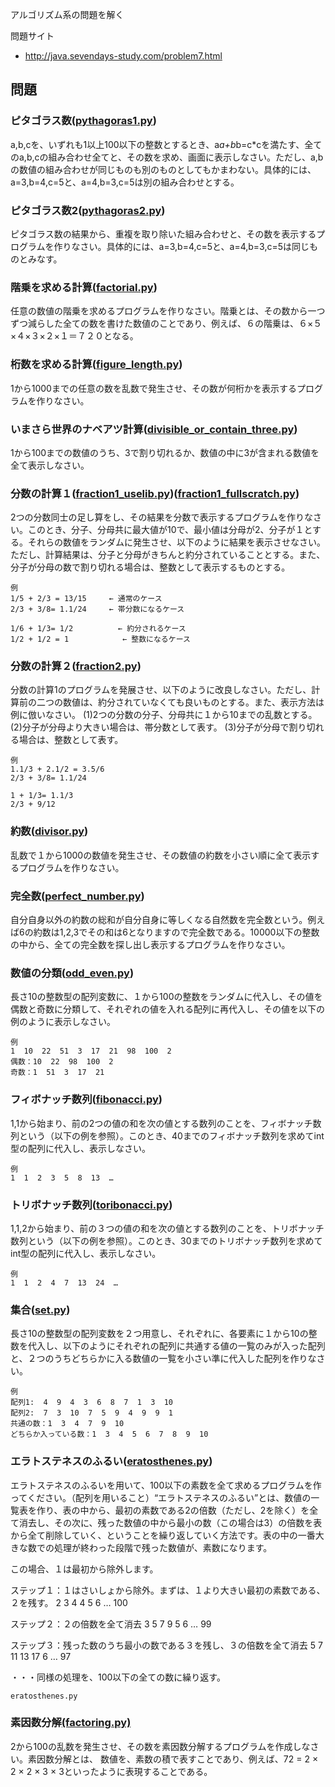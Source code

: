 アルゴリズム系の問題を解く

問題サイト
- http://java.sevendays-study.com/problem7.html

## 問題

### ピタゴラス数([pythagoras1.py](https://github.com/jagio0129/algorithm/blob/master/pythagoras1.py))
a,b,cを、いずれも1以上100以下の整数とするとき、a*a+b*b=c*cを満たす、全てのa,b,cの組み合わせ全てと、その数を求め、画面に表示しなさい。ただし、a,bの数値の組み合わせが同じものも別のものとしてもかまわない。具体的には、a=3,b=4,c=5と、a=4,b=3,c=5は別の組み合わせとする。

### ピタゴラス数2([pythagoras2.py](https://github.com/jagio0129/algorithm/blob/master/pythagoras2.py))
ピタゴラス数の結果から、重複を取り除いた組み合わせと、その数を表示するプログラムを作りなさい。具体的には、a=3,b=4,c=5と、a=4,b=3,c=5は同じものとみなす。


### 階乗を求める計算([factorial.py](https://github.com/jagio0129/algorithm/blob/master/factorial.py))
任意の数値の階乗を求めるプログラムを作りなさい。階乗とは、その数から一つずつ減らした全ての数を書けた数値のことであり、例えば、６の階乗は、６×５×４×３×２×１＝７２０となる。

### 桁数を求める計算([figure_length.py](https://github.com/jagio0129/algorithm/blob/master/figure_length.py))
1から1000までの任意の数を乱数で発生させ、その数が何桁かを表示するプログラムを作りなさい。

### いまさら世界のナベアツ計算([divisible_or_contain_three.py](https://github.com/jagio0129/algorithm/blob/master/divisible_or_contain_three.py))
1から100までの数値のうち、3で割り切れるか、数値の中に3が含まれる数値を全て表示しなさい。


### 分数の計算１([fraction1_uselib.py](https://github.com/jagio0129/algorithm/blob/master/fraction1_uselib.py))([fraction1_fullscratch.py](https://github.com/jagio0129/algorithm/blob/master/fraction1_fullscratch.py))
2つの分数同士の足し算をし、その結果を分数で表示するプログラムを作りなさい。このとき、分子、分母共に最大値が10で、最小値は分母が2、分子が１とする。それらの数値をランダムに発生させ、以下のように結果を表示させなさい。ただし、計算結果は、分子と分母がきちんと約分されていることとする。また、分子が分母の数で割り切れる場合は、整数として表示するものとする。

```
例
1/5 + 2/3 = 13/15     ← 通常のケース
2/3 + 3/8= 1.1/24     ← 帯分数になるケース

1/6 + 1/3= 1/2          ← 約分されるケース
1/2 + 1/2 = 1            ← 整数になるケース
```

### 分数の計算２([fraction2.py](https://github.com/jagio0129/algorithm/blob/master/fraction2.py))
分数の計算1のプログラムを発展させ、以下のように改良しなさい。ただし、計算前の二つの数値は、約分されていなくても良いものとする。また、表示方法は例に倣いなさい。
(1)2つの分数の分子、分母共に１から10までの乱数とする。
(2)分子が分母より大きい場合は、帯分数として表す。
(3)分子が分母で割り切れる場合は、整数として表す。

```
例
1.1/3 + 2.1/2 = 3.5/6
2/3 + 3/8= 1.1/24

1 + 1/3= 1.1/3
2/3 + 9/12
```


### 約数([divisor.py](https://github.com/jagio0129/algorithm/blob/master/divisor.py))
乱数で１から1000の数値を発生させ、その数値の約数を小さい順に全て表示するプログラムを作りなさい。


### 完全数([perfect_number.py](https://github.com/jagio0129/algorithm/blob/master/perfect_number.py))
自分自身以外の約数の総和が自分自身に等しくなる自然数を完全数という。例えば6の約数は1,2,3でその和は6となりますので完全数である。10000以下の整数の中から、全ての完全数を探し出し表示するプログラムを作りなさい。


### 数値の分類([odd_even.py](https://github.com/jagio0129/algorithm/blob/master/odd_even.py))
長さ10の整数型の配列変数に、１から100の整数をランダムに代入し、その値を偶数と奇数に分類して、それぞれの値を入れる配列に再代入し、その値を以下の例のように表示しなさい。

```
例
1  10  22  51  3  17  21  98  100  2
偶数：10  22  98  100  2
奇数：1  51  3  17  21
```

### フィボナッチ数列([fibonacci.py](https://github.com/jagio0129/algorithm/blob/master/fibonacci.py))
1,1から始まり、前の2つの値の和を次の値とする数列のことを、フィボナッチ数列という（以下の例を参照）。このとき、40までのフィボナッチ数列を求めてint型の配列に代入し、表示しなさい。

```
例
1  1  2  3  5  8  13  …
```

### トリボナッチ数列([toribonacci.py](https://github.com/jagio0129/algorithm/blob/master/toribonacci.py))
1,1,2から始まり、前の３つの値の和を次の値とする数列のことを、トリボナッチ数列という（以下の例を参照）。このとき、30までのトリボナッチ数列を求めてint型の配列に代入し、表示しなさい。

```
例
1  1  2  4  7  13  24  …
```

### 集合([set.py](https://github.com/jagio0129/algorithm/blob/master/set.py))
長さ10の整数型の配列変数を２つ用意し、それぞれに、各要素に１から10の整数を代入し、以下のようにそれぞれの配列に共通する値の一覧のみが入った配列と、２つのうちどちらかに入る数値の一覧を小さい準に代入した配列を作りなさい。

```
例
配列1:  4  9  4  3  6  8  7  1  3  10
配列2:  7  3  10  7  5  9  4  9  9  1
共通の数：1  3  4  7  9  10
どちらか入っている数：1  3  4  5  6  7  8  9  10
```

### エラトステネスのふるい([eratosthenes.py](https://github.com/jagio0129/algorithm/blob/master/eratosthenes.py))
エラトステネスのふるいを用いて、100以下の素数を全て求めるプログラムを作ってください。（配列を用いること）“エラトステネスのふるい”とは、数値の一覧表を作り、表の中から、最初の素数である2の倍数（ただし、2を除く）を全て消去し、その次に、残った数値の中から最小の数（この場合は3）の倍数を表から全て削除していく、ということを繰り返していく方法です。表の中の一番大きな数での処理が終わった段階で残った数値が、素数になります。

この場合、１は最初から除外します。

ステップ１：１はさいしょから除外。まずは、１より大きい最初の素数である、２を残す。
2  3  4  4  5  6  …  100

ステップ２：２の倍数を全て消去
3  5  7  9  5  6  …  99

ステップ３：残った数のうち最小の数である３を残し、３の倍数を全て消去
5  7  11  13  17  6  …  97

・・・同様の処理を、100以下の全ての数に繰り返す。

`eratosthenes.py`

### 素因数分解[(factoring.py)](https://github.com/jagio0129/algorithm/blob/master/factoring.py)
2から100の乱数を発生させ、その数を素因数分解するプログラムを作成しなさい。素因数分解とは、 数値を、素数の積で表すことであり、例えば、72 = 2 × 2 × 2 × 3 × 3といったように表現することである。